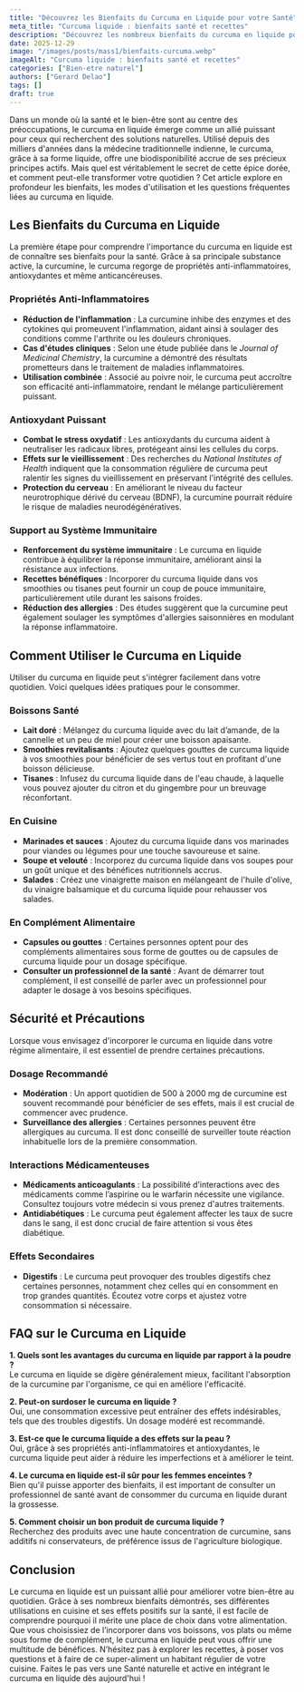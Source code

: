 ```yaml
---
title: "Découvrez les Bienfaits du Curcuma en Liquide pour votre Santé"
meta_title: "Curcuma liquide : bienfaits santé et recettes"
description: "Découvrez les nombreux bienfaits du curcuma en liquide pour votre santé, ses applications et des recettes faciles à réaliser."
date: 2025-12-29
image: "/images/posts/mass1/bienfaits-curcuma.webp"
imageAlt: "Curcuma liquide : bienfaits santé et recettes"
categories: ["Bien-etre naturel"]
authors: ["Gerard Delao"]
tags: []
draft: true
---
```


Dans un monde où la santé et le bien-être sont au centre des préoccupations, le curcuma en liquide émerge comme un allié puissant pour ceux qui recherchent des solutions naturelles. Utilisé depuis des milliers d'années dans la médecine traditionnelle indienne, le curcuma, grâce à sa forme liquide, offre une biodisponibilité accrue de ses précieux principes actifs. Mais quel est véritablement le secret de cette épice dorée, et comment peut-elle transformer votre quotidien ? Cet article explore en profondeur les bienfaits, les modes d'utilisation et les questions fréquentes liées au curcuma en liquide. 

## Les Bienfaits du Curcuma en Liquide

La première étape pour comprendre l'importance du curcuma en liquide est de connaître ses bienfaits pour la santé. Grâce à sa principale substance active, la curcumine, le curcuma regorge de propriétés anti-inflammatoires, antioxydantes et même anticancéreuses.

### Propriétés Anti-Inflammatoires

- **Réduction de l'inflammation** : La curcumine inhibe des enzymes et des cytokines qui promeuvent l'inflammation, aidant ainsi à soulager des conditions comme l'arthrite ou les douleurs chroniques.
- **Cas d'études cliniques** : Selon une étude publiée dans le *Journal of Medicinal Chemistry*, la curcumine a démontré des résultats prometteurs dans le traitement de maladies inflammatoires.
- **Utilisation combinée** : Associé au poivre noir, le curcuma peut accroître son efficacité anti-inflammatoire, rendant le mélange particulièrement puissant.

### Antioxydant Puissant

- **Combat le stress oxydatif** : Les antioxydants du curcuma aident à neutraliser les radicaux libres, protégeant ainsi les cellules du corps.
- **Effets sur le vieillissement** : Des recherches du *National Institutes of Health* indiquent que la consommation régulière de curcuma peut ralentir les signes du vieillissement en préservant l'intégrité des cellules.
- **Protection du cerveau** : En améliorant le niveau du facteur neurotrophique dérivé du cerveau (BDNF), la curcumine pourrait réduire le risque de maladies neurodégénératives.

### Support au Système Immunitaire

- **Renforcement du système immunitaire** : Le curcuma en liquide contribue à équilibrer la réponse immunitaire, améliorant ainsi la résistance aux infections.
- **Recettes bénéfiques** : Incorporer du curcuma liquide dans vos smoothies ou tisanes peut fournir un coup de pouce immunitaire, particulièrement utile durant les saisons froides.
- **Réduction des allergies** : Des études suggèrent que la curcumine peut également soulager les symptômes d'allergies saisonnières en modulant la réponse inflammatoire.

## Comment Utiliser le Curcuma en Liquide

Utiliser du curcuma en liquide peut s'intégrer facilement dans votre quotidien. Voici quelques idées pratiques pour le consommer.

### Boissons Santé

- **Lait doré** : Mélangez du curcuma liquide avec du lait d’amande, de la cannelle et un peu de miel pour créer une boisson apaisante.
- **Smoothies revitalisants** : Ajoutez quelques gouttes de curcuma liquide à vos smoothies pour bénéficier de ses vertus tout en profitant d'une boisson délicieuse.
- **Tisanes** : Infusez du curcuma liquide dans de l'eau chaude, à laquelle vous pouvez ajouter du citron et du gingembre pour un breuvage réconfortant.

### En Cuisine

- **Marinades et sauces** : Ajoutez du curcuma liquide dans vos marinades pour viandes ou légumes pour une touche savoureuse et saine.
- **Soupe et velouté** : Incorporez du curcuma liquide dans vos soupes pour un goût unique et des bénéfices nutritionnels accrus.
- **Salades** : Créez une vinaigrette maison en mélangeant de l'huile d'olive, du vinaigre balsamique et du curcuma liquide pour rehausser vos salades.

### En Complément Alimentaire

- **Capsules ou gouttes** : Certaines personnes optent pour des compléments alimentaires sous forme de gouttes ou de capsules de curcuma liquide pour un dosage spécifique.
- **Consulter un professionnel de la santé** : Avant de démarrer tout complément, il est conseillé de parler avec un professionnel pour adapter le dosage à vos besoins spécifiques.

## Sécurité et Précautions

Lorsque vous envisagez d'incorporer le curcuma en liquide dans votre régime alimentaire, il est essentiel de prendre certaines précautions.

### Dosage Recommandé

- **Modération** : Un apport quotidien de 500 à 2000 mg de curcumine est souvent recommandé pour bénéficier de ses effets, mais il est crucial de commencer avec prudence.
- **Surveillance des allergies** : Certaines personnes peuvent être allergiques au curcuma. Il est donc conseillé de surveiller toute réaction inhabituelle lors de la première consommation.

### Interactions Médicamenteuses

- **Médicaments anticoagulants** : La possibilité d’interactions avec des médicaments comme l’aspirine ou le warfarin nécessite une vigilance. Consultez toujours votre médecin si vous prenez d'autres traitements.
- **Antidiabétiques** : Le curcuma peut également affecter les taux de sucre dans le sang, il est donc crucial de faire attention si vous êtes diabétique.

### Effets Secondaires

- **Digestifs** : Le curcuma peut provoquer des troubles digestifs chez certaines personnes, notamment chez celles qui en consomment en trop grandes quantités. Écoutez votre corps et ajustez votre consommation si nécessaire.

## FAQ sur le Curcuma en Liquide

**1. Quels sont les avantages du curcuma en liquide par rapport à la poudre ?**  
Le curcuma en liquide se digère généralement mieux, facilitant l'absorption de la curcumine par l'organisme, ce qui en améliore l'efficacité.

**2. Peut-on surdoser le curcuma en liquide ?**  
Oui, une consommation excessive peut entraîner des effets indésirables, tels que des troubles digestifs. Un dosage modéré est recommandé.

**3. Est-ce que le curcuma liquide a des effets sur la peau ?**  
Oui, grâce à ses propriétés anti-inflammatoires et antioxydantes, le curcuma liquide peut aider à réduire les imperfections et à améliorer le teint.

**4. Le curcuma en liquide est-il sûr pour les femmes enceintes ?**  
Bien qu'il puisse apporter des bienfaits, il est important de consulter un professionnel de santé avant de consommer du curcuma en liquide durant la grossesse.

**5. Comment choisir un bon produit de curcuma liquide ?**  
Recherchez des produits avec une haute concentration de curcumine, sans additifs ni conservateurs, de préférence issus de l'agriculture biologique.

## Conclusion

Le curcuma en liquide est un puissant allié pour améliorer votre bien-être au quotidien. Grâce à ses nombreux bienfaits démontrés, ses différentes utilisations en cuisine et ses effets positifs sur la santé, il est facile de comprendre pourquoi il mérite une place de choix dans votre alimentation. Que vous choisissiez de l’incorporer dans vos boissons, vos plats ou même sous forme de complément, le curcuma en liquide peut vous offrir une multitude de bénéfices. N’hésitez pas à explorer les recettes, à poser vos questions et à faire de ce super-aliment un habitant régulier de votre cuisine. Faites le pas vers une Santé naturelle et active en intégrant le curcuma en liquide dès aujourd'hui !

